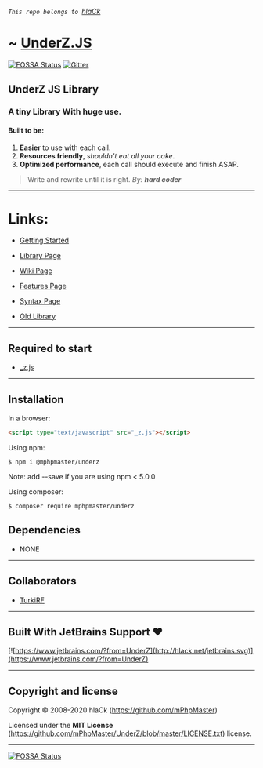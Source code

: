 *`This repo belongs to `[hlaCk](https://github.com/hlaCk)*
# ~ [UnderZ.JS](https://github.com/mPhpMaster/UnderZ/blob/master/_z.js)

[![FOSSA Status](https://app.fossa.com/api/projects/git%2Bgithub.com%2FmPhpMaster%2F_UnderZ.svg?type=shield)](https://app.fossa.com/projects/git%2Bgithub.com%2FmPhpMaster%2F_UnderZ?ref=badge_shield)
[![Gitter](https://badges.gitter.im/mPhpMaster/community.svg)](https://gitter.im/mPhpMaster/community?utm_source=badge&utm_medium=badge&utm_campaign=pr-badge)

## UnderZ JS Library
### A tiny Library With huge use.
#### Built to be:
1. **Easier** to use with each call.
2. **Resources friendly**, _shouldn't eat all your cake_.
3. **Optimized performance**, each call should execute and finish ASAP.

> Write and rewrite until it is right. _By: **hard coder**_


***


# Links:

* [Getting Started](http://underz.hlack.net/UnderZ/Getting_Started) 

* [Library Page](https://github.com/mPhpMaster/UnderZ) 

* [Wiki Page](http://underz.hlack.net/UnderZ/)

* [Features Page](http://underz.hlack.net/UnderZ/Features)

* [Syntax Page](http://underz.hlack.net/UnderZ/Syntax)

* [Old Library](https://github.com/hlaCk/UnderZ) 


***


## Required to start
* [_z.js](https://github.com/mPhpMaster/UnderZ/blob/master/_z.js) 


***

## Installation

In a browser:
```html
<script type="text/javascript" src="_z.js"></script>
```

Using npm:
```shell
$ npm i @mphpmaster/underz
```
Note: add --save if you are using npm < 5.0.0

Using composer:
```shell
$ composer require mphpmaster/underz
```

## Dependencies
* NONE


***

## Collaborators

* [TurkiRF](https://github.com/BlackEagleSA)

***

## Built With JetBrains Support ❤

[![https://www.jetbrains.com/?from=UnderZ](http://hlack.net/jetbrains.svg)](https://www.jetbrains.com/?from=UnderZ)

***


## Copyright and license

Copyright © 2008-2020 hlaCk (https://github.com/mPhpMaster)

Licensed under the **MIT License** (https://github.com/mPhpMaster/UnderZ/blob/master/LICENSE.txt) license.

***

[![FOSSA Status](https://app.fossa.com/api/projects/git%2Bgithub.com%2FmPhpMaster%2F_UnderZ.svg?type=large)](https://app.fossa.com/projects/git%2Bgithub.com%2FmPhpMaster%2F_UnderZ?ref=badge_large)
